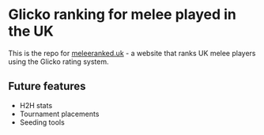 # Glicko ranking for melee played in the UK

This is the repo for [meleeranked.uk](https://meleeranked.uk) - a website that ranks UK melee players using the Glicko rating system.

## Future features

- H2H stats
- Tournament placements
- Seeding tools
